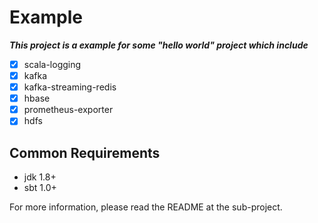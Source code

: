 # Example

***This project is a example for some "hello world" project which include***

- [x] scala-logging
- [x] kafka
- [x] kafka-streaming-redis
- [x] hbase
- [x] prometheus-exporter
- [x] hdfs

## Common Requirements
- jdk 1.8+
- sbt 1.0+

For more information, please read the README at the sub-project.
